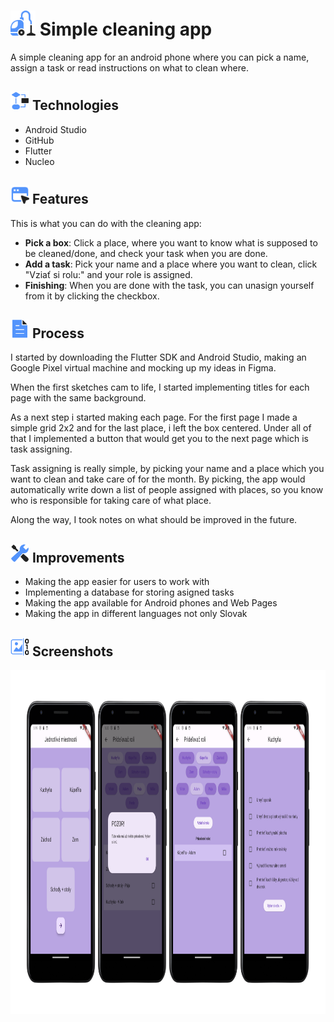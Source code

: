 # <img src="img/vacuum-cleaner@2x.png" width="40" height="40"> Simple cleaning app

A simple cleaning app for an android phone where you can pick a name, assign a task or read instructions on what to clean where.

## <img src="img/decision-process@2x.png" width="30" height="30"> Technologies

- Android Studio
- GitHub
- Flutter
- Nucleo

## <img src="img/window-pointer@2x.png" width="30" height="30"> Features

This is what you can do with the cleaning app:

- **Pick a box**: Click a place, where you want to know what is supposed to be cleaned/done, and check your task when you are done.
- **Add a task**: Pick your name and a place where you want to clean, click "Vziať si rolu:" and your role is assigned.
- **Finishing**: When you are done with the task, you can unasign yourself from it by clicking the checkbox.

## <img src="img/file-text@2x.png" width="30" height="30"> Process

I started by downloading the Flutter SDK and Android Studio, making an Google Pixel virtual machine and mocking up my ideas in Figma.

When the first sketches cam to life, I started implementing titles for each page with the same background.

As a next step i started making each page. For the first page I made a simple grid 2x2 and for the last place, i left the box centered. Under all of that I implemented a button that would get you to the next page which is task assigning.

Task assigning is really simple, by picking your name and a place which you want to clean and take care of for the month. By picking, the app would automatically write down a list of people assigned with places, so you know who is responsible for taking care of what place.

Along the way, I took notes on what should be improved in the future.

## <img src="img/settings@2x.png" width="30" height="30"> Improvements

- Making the app easier for users to work with
- Implementing a database for storing asigned tasks
- Making the app available for Android phones and Web Pages
- Making the app in different languages not only Slovak

## <img src="img/digital-image@2x.png" width="30" height="30"> Screenshots

<img src="img/phone_screenshot.png" width="960" height="550" >

